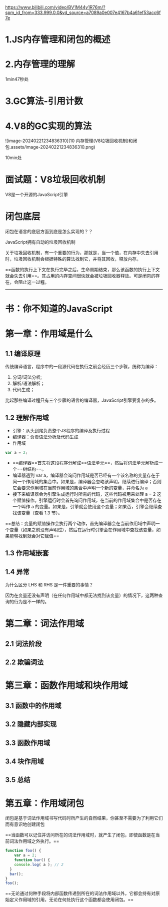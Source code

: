 https://www.bilibili.com/video/BV1M44y1R76m/?spm_id_from=333.999.0.0&vd_source=a7089a0e007e4167b4a61ef53acc6f7e

# 1.JS内存管理和闭包的概述

# 2.内存管理的理解

1min47秒处



# 3.GC算法-引用计数

# 4.V8的GC实现的算法

![image-20240221234836310](10 内存管理(V8垃圾回收机制)和闭包.assets/image-20240221234836310.png)

10min处

# 面试题：V8垃圾回收机制

V8是一个开源的JavaScript引擎

# 闭包底层

闭包在语言的底层方面到底是怎么实现的？？

JavaScript拥有自动的垃圾回收机制

关于垃圾回收机制，有一个重要的行为，那就是，当一个值，在内存中失去引用时，垃圾回收机制会根据特殊的算法找到它，并将其回收，释放内存。

==函数的执行上下文在执行完毕之后，生命周期结束，那么该函数的执行上下文就会失去引用==。其占用的内存空间很快就会被垃圾回收器释放。可是闭包的存在，会阻止这一过程。

---

# 书：你不知道的JavaScript



# 第一章：作用域是什么

## 1.1 编译原理

传统编译语言，程序中的一段源代码在执行之前会经历三个步骤，统称为编译：

1. 分词/词法分析;
2. 解析/语法解析；
3. 代码生成；

比起那些编译过程只有三个步骤的语言的编译器，JavaScript引擎要复杂的多。

## 1.2 理解作用域

* 引擎：从头到尾负责整个JS程序的编译及执行过程
* 编译器：负责语法分析及代码生成
* 作用域

```js
var a = 2;
```

* ==编译器==首先将这段程序分解成==语法单元==，然后将词法单元解析成一个==树结构==。
* 编译器遇到 var a，编译器会询问作用域是否已经有一个该名称的变量存在于同一个作用域的集合中。如果是，编译器会忽略该声明，继续进行编译；否则它会要求作用域在当前作用域的集合中声明一个新的变量，并命名为 a
* 接下来编译器会为引擎生成运行时所需的代码，这些代码被用来处理 a = 2 这个赋值操作。引擎运行时会首先询问作用域，在当前的作用域集合中是否存在一个叫作 a 的变量。如果是，引擎就会使用这个变量；如果否，引擎会继续查找该变量（查看 1.3 节）。 

==总结：变量的赋值操作会执行两个动作，首先编译器会在当前作用域中声明一个变量（如果之前没有声明过），然后在运行时引擎会在作用域中查找该变量，如果能够找到就会对它赋值==

## 1.3 作用域嵌套

## 1.4 异常

为什么区分 LHS 和 RHS 是一件重要的事情？ 

因为在变量还没有声明（在任何作用域中都无法找到该变量）的情况下，这两种查询的行为是不一样的。

# 第二章：词法作用域

## 2.1 词法阶段

## 2.2 欺骗词法

# 第三章：函数作用域和块作用域

## 3.1 函数中的作用域

## 3.2 隐藏内部实现

## 3.3 函数作用域

## 3.4 块作用域

## 3.5 总结

# 第五章：作用域闭包

闭包是基于词法作用域书写代码时所产生的自然结果，你甚至不需要为了利用它们而有意识地创建闭包

==当函数可以记住并访问所在的词法作用域时，就产生了闭包，即使函数是在当前词法作用域之外执行。==

```js
function foo() {
	var a = 2;
	function bar() { 
    console.log( a ); // 2 
  }
  bar(); 
}
foo();
```

==无论通过何种手段将内部函数传递到所在的词法作用域以外，它都会持有对原始定义作用域的引用，无论在何处执行这个函数都会使用闭包。==































